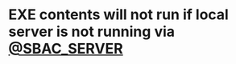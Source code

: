 # EXE contents will not run if local server is not running via [@SBAC_SERVER](https://github.com/dev-nolant/SBAC/tree/development/SBAC_SERVER)
